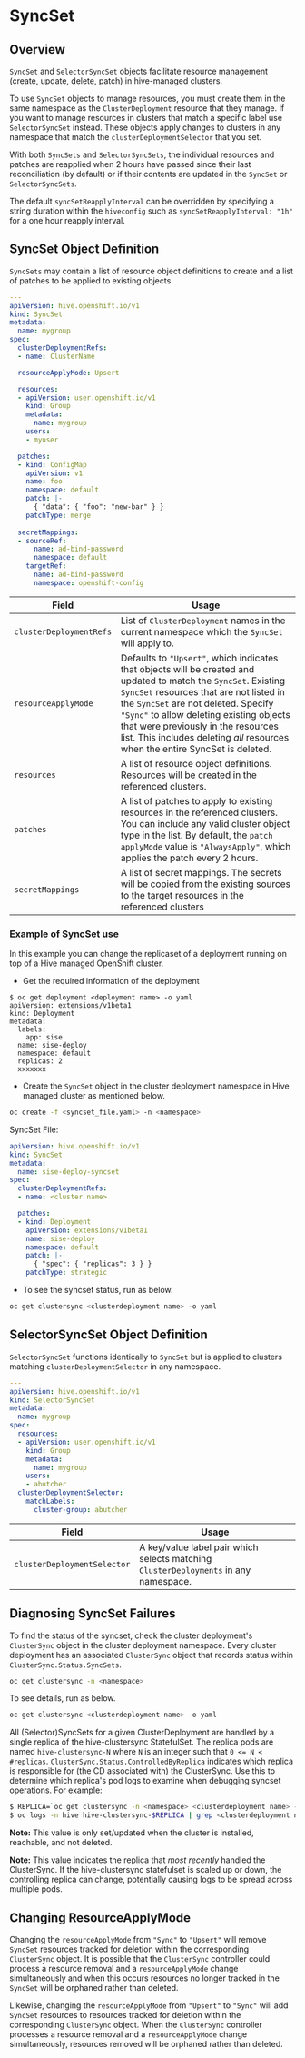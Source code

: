 # SyncSet

## Overview

`SyncSet` and `SelectorSyncSet` objects facilitate resource management (create, update, delete, patch) in hive-managed clusters.

To use `SyncSet` objects to manage resources, you must create them in the same namespace as the `ClusterDeployment` resource that they manage. If you want to manage resources in clusters that match a specific label use `SelectorSyncSet` instead. These objects apply changes to clusters in any namespace that match the `clusterDeploymentSelector` that you set.

With both `SyncSets` and `SelectorSyncSets`, the individual resources and patches are reapplied when 2 hours have passed since their last reconciliation (by default) or if their contents are updated in the `SyncSet` or `SelectorSyncSets`.

The default `syncSetReapplyInterval` can be overridden by specifying a string duration within the `hiveconfig` such as `syncSetReapplyInterval: "1h"` for a one hour reapply interval.

## SyncSet Object Definition

`SyncSets` may contain a list of resource object definitions to create and a list of patches to be applied to existing objects.

```yaml
---
apiVersion: hive.openshift.io/v1
kind: SyncSet
metadata:
  name: mygroup
spec:
  clusterDeploymentRefs:
  - name: ClusterName

  resourceApplyMode: Upsert

  resources:
  - apiVersion: user.openshift.io/v1
    kind: Group
    metadata:
      name: mygroup
    users:
    - myuser

  patches:
  - kind: ConfigMap
    apiVersion: v1
    name: foo
    namespace: default
    patch: |-
      { "data": { "foo": "new-bar" } }
    patchType: merge
    
  secretMappings:
  - sourceRef:
      name: ad-bind-password
      namespace: default
    targetRef:
      name: ad-bind-password
      namespace: openshift-config
```

| Field | Usage |
|-------|-------|
| `clusterDeploymentRefs` | List of `ClusterDeployment` names in the current namespace which the `SyncSet` will apply to. |
| `resourceApplyMode` | Defaults to `"Upsert"`, which indicates that objects will be created and updated to match the `SyncSet`. Existing `SyncSet` resources that are not listed in the `SyncSet` are not deleted. Specify `"Sync"` to allow deleting existing objects that were previously in the resources list. This includes deleting _all_ resources when the entire SyncSet is deleted. |
| `resources` | A list of resource object definitions. Resources will be created in the referenced clusters. |
| `patches` | A list of patches to apply to existing resources in the referenced clusters. You can include any valid cluster object type in the list. By default, the `patch` `applyMode` value is `"AlwaysApply"`, which applies the patch every 2 hours. |
| `secretMappings` | A list of secret mappings. The secrets will be copied from the existing sources to the target resources in the referenced clusters |

### Example of SyncSet use

In this example you can change the replicaset of a deployment running on top of a Hive managed OpenShift cluster.

* Get the required information of the deployment

```console
$ oc get deployment <deployment name> -o yaml
apiVersion: extensions/v1beta1
kind: Deployment
metadata:
  labels:
    app: sise
  name: sise-deploy
  namespace: default
  replicas: 2
  xxxxxxx
```

* Create the `SyncSet` object in the cluster deployment namespace in Hive managed cluster as mentioned below.

```sh
oc create -f <syncset_file.yaml> -n <namespace>
```

SyncSet File:

```yaml
apiVersion: hive.openshift.io/v1
kind: SyncSet
metadata:
  name: sise-deploy-syncset
spec:
  clusterDeploymentRefs:
  - name: <cluster name>

  patches:
  - kind: Deployment
    apiVersion: extensions/v1beta1
    name: sise-deploy
    namespace: default
    patch: |-
      { "spec": { "replicas": 3 } }
    patchType: strategic
```

* To see the syncset status, run as below.

```sh
oc get clustersync <clusterdeployment name> -o yaml
```

## SelectorSyncSet Object Definition

`SelectorSyncSet` functions identically to `SyncSet` but is applied to clusters matching `clusterDeploymentSelector` in any namespace.

```yaml
---
apiVersion: hive.openshift.io/v1
kind: SelectorSyncSet
metadata:
  name: mygroup
spec:
  resources:
  - apiVersion: user.openshift.io/v1
    kind: Group
    metadata:
      name: mygroup
    users:
    - abutcher
  clusterDeploymentSelector:
    matchLabels:
      cluster-group: abutcher
```

| Field | Usage |
|-------|-------|
| `clusterDeploymentSelector` | A key/value label pair which selects matching `ClusterDeployments` in any namespace. |

## Diagnosing SyncSet Failures

To find the status of the syncset, check the cluster deployment's `ClusterSync` object in the cluster deployment namespace. Every cluster deployment has an associated `ClusterSync` object that records status within `ClusterSync.Status.SyncSets`.

```sh
oc get clustersync -n <namespace>
```

To see details, run as below.

```sh
oc get clustersync <clusterdeployment name> -o yaml
```

All (Selector)SyncSets for a given ClusterDeployment are handled by a single replica of the hive-clustersync StatefulSet.
The replica pods are named `hive-clustersync-N` where `N` is an integer such that `0 <= N < #replicas`.
`ClusterSync.Status.ControlledByReplica` indicates which replica is responsible for (the CD associated with) the ClusterSync.
Use this to determine which replica's pod logs to examine when debugging syncset operations.
For example:

```sh
$ REPLICA=`oc get clustersync -n <namespace> <clusterdeployment name> -o json | jq -r .status.controlledByReplica`
$ oc logs -n hive hive-clustersync-$REPLICA | grep <clusterdeployment name>
```

**Note:** This value is only set/updated when the cluster is installed, reachable, and not deleted.

**Note:** This value indicates the replica that *most recently* handled the ClusterSync.
If the hive-clustersync statefulset is scaled up or down, the controlling replica can change,
potentially causing logs to be spread across multiple pods.

## Changing ResourceApplyMode

Changing the `resourceApplyMode` from `"Sync"` to `"Upsert"` will remove `SyncSet` resources tracked for deletion within the corresponding `ClusterSync` object. It is possible that the `ClusterSync` controller could process a resource removal and a `resourceApplyMode` change simultaneously and when this occurs resources no longer tracked in the `SyncSet` will be orphaned rather than deleted.

Likewise, changing the `resourceApplyMode` from `"Upsert"` to `"Sync"` will add `SyncSet` resources to resources tracked for deletion within the corresponding `ClusterSync` object. When the `ClusterSync` controller processes a resource removal and a `resourceApplyMode` change simultaneously, resources removed will be orphaned rather than deleted.
